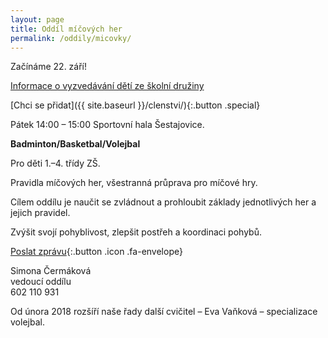 ```yaml
---
layout: page
title: Oddíl míčových her
permalink: /oddily/micovky/
---
```


Začínáme 22. září!

[Informace o vyzvedávání dětí ze školní družiny](http://www.sokolsestajovice.cz/2017/09/13/vyzvedavani-deti.html)

[Chci se přidat]({{ site.baseurl }}/clenstvi/){:.button .special}

Pátek 14:00 – 15:00 Sportovní hala Šestajovice.

**Badminton/Basketbal/Volejbal**

Pro děti 1.–4. třídy ZŠ.

Pravidla míčových her, všestranná průprava pro míčové hry.

Cílem oddílu je naučit se zvládnout a prohloubit základy jednotlivých her a jejich pravidel.

Zvýšit svojí pohyblivost, zlepšit postřeh a koordinaci pohybů.

[Poslat zprávu](#f){:.button .icon .fa-envelope}

Simona Čermáková  
vedoucí oddílu  
602 110 931

Od února 2018 rozšíří naše řady další cvičitel – Eva Vaňková – specializace volejbal.